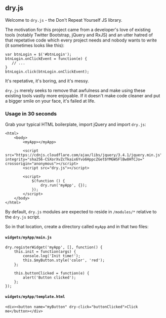 ## dry.js

Welcome to `dry.js` - the Don't Repeat Yourself JS library.

The motivation for this project came from a developer's love of existing tools (notably Twitter Bootstrap, jQuery and RxJS) and an utter hatred of that repetative code which every project needs and nobody wants to write (it sometimes looks like this):

```
var btnLogin = $('#btnLogin');
btnLogin.onClickEvent = function(e) {
   // ...
}
btnLogin.click(btnLogin.onClickEvent);
```

It's repetative, it's boring, and it's messy.

`dry.js` merely seeks to remove that awfulness and make using these existing tools vastly more enjoyable.  If it doesn't make code cleaner and put a bigger smile on your face, it's failed at life.

### Usage in 30 seconds

Grab your typical HTML boilerplate, import jQuery and import `dry.js`:

```
<html>
    <body>
        <myApp></myApp>

        <script src="https://cdnjs.cloudflare.com/ajax/libs/jquery/3.4.1/jquery.min.js" integrity="sha256-CSXorXvZcTkaix6Yvo6HppcZGetbYMGWSFlBw8HfCJo=" crossorigin="anonymous"></script>
        <script src="dry.js"></script>
        
        <script>        
            $(function () {
                dry.run('myApp', {});
            });
        </script>
    </body>
</html>
```

By default, `dry.js` modules are expected to reside in `/modules/*` relative to the `dry.js` script.

So in that location, create a directory called `myApp` and in that two files:

#### `widgets/myApp/main.js`

```
dry.registerWidget('myApp', [], function() {
    this.init = function(args) {
        console.log('Init time!');
        this.$myButton.style('color', 'red');
    };
    
    this.buttonClicked = function(e) {
        alert('Button clicked');
    };
});
```

#### `widgets/myApp/template.html`

```
<div><button name="myButton" dry-click="buttonClicked">Click me</button></div>
```

